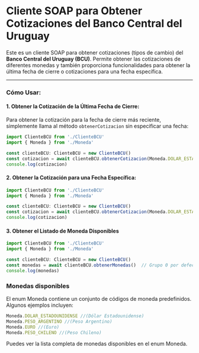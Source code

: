 # Cliente SOAP para Obtener Cotizaciones del Banco Central del Uruguay

Este es un cliente SOAP para obtener cotizaciones (tipos de cambio) del **Banco Central del Uruguay (BCU)**. Permite obtener las cotizaciones de diferentes monedas y también proporciona funcionalidades para obtener la última fecha de cierre o cotizaciones para una fecha específica.

---

### Cómo Usar:

#### 1. Obtener la Cotización de la Última Fecha de Cierre:

Para obtener la cotización para la fecha de cierre más reciente, simplemente llama al método `obtenerCotizacion` sin especificar una fecha:

```typescript
import ClienteBCU from './ClienteBCU'
import { Moneda } from './Moneda'

const clienteBCU: ClienteBCU = new ClienteBCU()
const cotizacion = await clienteBCU.obtenerCotizacion(Moneda.DOLAR_ESTADOUNIDENSE)
console.log(cotizacion)
```

#### 2. Obtener la Cotización para una Fecha Específica:

```typescript
import ClienteBCU from './ClienteBCU'
import { Moneda } from './Moneda'

const clienteBCU: ClienteBCU = new ClienteBCU()
const cotizacion = await clienteBCU.obtenerCotizacion(Moneda.DOLAR_ESTADOUNIDENSE, '2025-02-14')
console.log(cotizacion)
```

#### 3. Obtener el Listado de Moneda Disponibles

```typescript
import ClienteBCU from './ClienteBCU'
import { Moneda } from './Moneda'

const clienteBCU: ClienteBCU = new ClienteBCU()
const monedas = await clienteBCU.obtenerMonedas()  // Grupo 0 por defecto
console.log(monedas)
```

### Monedas disponibles

El enum Moneda contiene un conjunto de códigos de moneda predefinidos. Algunos ejemplos incluyen:
```typescript
Moneda.DOLAR_ESTADOUNIDENSE //(Dólar Estadounidense)
Moneda.PESO_ARGENTINO //(Peso Argentino)
Moneda.EURO //(Euro)
Moneda.PESO_CHILENO //(Peso Chileno)
```

Puedes ver la lista completa de monedas disponibles en el enum Moneda.
